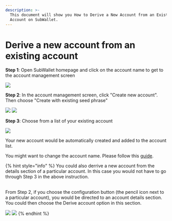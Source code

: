 ```yaml
---
description: >-
  This document will show you How to Derive a New Account from an Existing
  Account on SubWallet.
---
```


# Derive a new account from an existing account

**Step 1**: Open SubWallet homepage and click on the account name to get to the account management screen

![](<../../.gitbook/assets/image (9) (2).png>)

**Step 2**: In the account management screen, click "Create new account". Then choose "Create with existing seed phrase"

![](<../../.gitbook/assets/image (21) (1) (2) (1).png>)  ![](<../../.gitbook/assets/image (2) (1) (4).png>)

**Step 3**: Choose from a list of your existing account

![](<../../.gitbook/assets/image (19) (1) (2).png>)

Your new account would be automatically created and added to the account list.&#x20;

You might want to change the account name. Please follow this [guide](switch-between-accounts-and-change-account-name.md).

{% hint style="info" %}
You could also derrive a new account from the details section of a particular account. In this case you would not have to go through Step 3 in the above instruction.&#x20;

\
From Step 2, if you choose the configuration button (the pencil icon next to a particular account), you would be directed to an account details section. You could then choose the Derive account option in this section.&#x20;

![](<../../.gitbook/assets/image (14) (1) (2) (1).png>)  ![](<../../.gitbook/assets/image (5) (1) (3) (1).png>)
{% endhint %}
